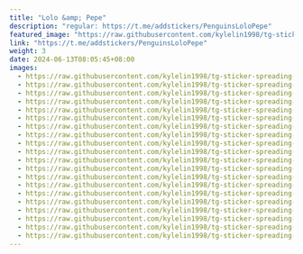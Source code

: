 ```yaml
---
title: "Lolo &amp; Pepe"
description: "regular: https://t.me/addstickers/PenguinsLoloPepe"
featured_image: "https://raw.githubusercontent.com/kylelin1998/tg-sticker-spreading-worldwide-images/main/img/7d741295-a3f3-4184-9168-0a1b3a5ecd5b.jpg"
link: "https://t.me/addstickers/PenguinsLoloPepe"
weight: 3
date: 2024-06-13T08:05:45+08:00
images:
  - https://raw.githubusercontent.com/kylelin1998/tg-sticker-spreading-worldwide-images/main/img/7d741295-a3f3-4184-9168-0a1b3a5ecd5b.jpg
  - https://raw.githubusercontent.com/kylelin1998/tg-sticker-spreading-worldwide-images/main/img/21d4bbdb-dde6-4c92-9608-05c3a646127c.jpg
  - https://raw.githubusercontent.com/kylelin1998/tg-sticker-spreading-worldwide-images/main/img/3fc64261-826f-41f6-83b7-bd190e8fd90d.jpg
  - https://raw.githubusercontent.com/kylelin1998/tg-sticker-spreading-worldwide-images/main/img/9b9dd97d-63cb-444c-a4d2-fb2d2e030388.jpg
  - https://raw.githubusercontent.com/kylelin1998/tg-sticker-spreading-worldwide-images/main/img/8f79e502-9cac-430c-a2e6-fd2e4c8483dd.jpg
  - https://raw.githubusercontent.com/kylelin1998/tg-sticker-spreading-worldwide-images/main/img/ede07026-cac4-47d4-b87b-b211175651c8.jpg
  - https://raw.githubusercontent.com/kylelin1998/tg-sticker-spreading-worldwide-images/main/img/3d18dc0c-d0d2-4402-ae44-061086ffa390.jpg
  - https://raw.githubusercontent.com/kylelin1998/tg-sticker-spreading-worldwide-images/main/img/3837a976-f56c-41e9-b3cf-a9fb37b9bab6.jpg
  - https://raw.githubusercontent.com/kylelin1998/tg-sticker-spreading-worldwide-images/main/img/2f4be66e-0905-4ce0-afa4-5908fd38574b.jpg
  - https://raw.githubusercontent.com/kylelin1998/tg-sticker-spreading-worldwide-images/main/img/f23b917c-c4d6-49c0-ae50-e79adba0bc18.jpg
  - https://raw.githubusercontent.com/kylelin1998/tg-sticker-spreading-worldwide-images/main/img/037202e3-e8c5-4230-bcee-a4aa61c6ec92.jpg
  - https://raw.githubusercontent.com/kylelin1998/tg-sticker-spreading-worldwide-images/main/img/23e528d0-dcb7-4690-902b-fd4e2eac9034.jpg
  - https://raw.githubusercontent.com/kylelin1998/tg-sticker-spreading-worldwide-images/main/img/fe924e19-bfac-4e97-bd75-cb7ed8317e9a.jpg
  - https://raw.githubusercontent.com/kylelin1998/tg-sticker-spreading-worldwide-images/main/img/a2182de5-4575-4bc1-a2cf-7ac264c7fda2.jpg
  - https://raw.githubusercontent.com/kylelin1998/tg-sticker-spreading-worldwide-images/main/img/3db21885-d5ca-46c2-832b-a2dae6e0b26b.jpg
  - https://raw.githubusercontent.com/kylelin1998/tg-sticker-spreading-worldwide-images/main/img/3cdfd294-7a8e-4a92-9833-5e447e3a7876.jpg
  - https://raw.githubusercontent.com/kylelin1998/tg-sticker-spreading-worldwide-images/main/img/c1e539e2-db2e-44bc-88fc-a829c6f5bd31.jpg
  - https://raw.githubusercontent.com/kylelin1998/tg-sticker-spreading-worldwide-images/main/img/bfbad1a5-656d-4f9f-aefe-1758f177489b.jpg
  - https://raw.githubusercontent.com/kylelin1998/tg-sticker-spreading-worldwide-images/main/img/5fe0bebd-32f3-4129-8026-7389525abc33.jpg
  - https://raw.githubusercontent.com/kylelin1998/tg-sticker-spreading-worldwide-images/main/img/52e5ed65-6d83-4b40-b16d-108dd7b292e8.jpg
---
```

